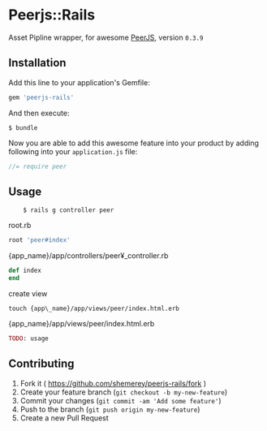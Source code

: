 # Peerjs::Rails

Asset Pipline wrapper, for awesome [PeerJS](https://github.com/peers/peerjs), version `0.3.9`

## Installation

Add this line to your application's Gemfile:

```ruby
gem 'peerjs-rails'
```

And then execute:

    $ bundle

Now you are able to add this awesome feature into your product by adding
following into your `application.js` file:

```js
//= require peer
```

## Usage

<!-- TODO: Write usage instructions here -->

		$ rails g controller peer

root.rb

```ruby
root 'peer#index'
```

{app\_name}/app/controllers/peer¥\_controller.rb

```ruby
def index
end
```

create view

```
touch {app\_name}/app/views/peer/index.html.erb
```

{app\_name}/app/views/peer/index.html.erb

```ruby
TODO: usage 

```


## Contributing

1. Fork it ( https://github.com/shemerey/peerjs-rails/fork )
2. Create your feature branch (`git checkout -b my-new-feature`)
3. Commit your changes (`git commit -am 'Add some feature'`)
4. Push to the branch (`git push origin my-new-feature`)
5. Create a new Pull Request
